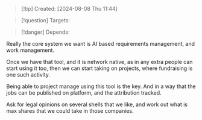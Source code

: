 
>[!tip] Created: [2024-08-08 Thu 11:44]

>[!question] Targets: 

>[!danger] Depends: 

Really the core system we want is AI based requirements management, and work management.

Once we have that tool, and it is network native, as in any extra people can start using it too, then we can start taking on projects, where fundraising is one such activity.

Being able to project manage using this tool is the key.  And in a way that the jobs can be published on platform, and the attribution tracked.

Ask for legal opinions on several shells that we like, and work out what is max shares that we could take in those companies.
